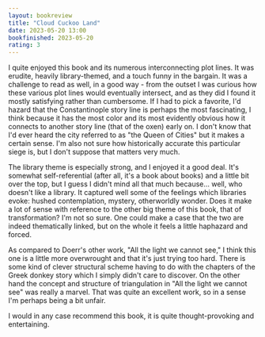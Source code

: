 ```yaml
---
layout: bookreview
title: "Cloud Cuckoo Land"
date: 2023-05-20 13:00
bookfinished: 2023-05-20
rating: 3
---
```


I quite enjoyed this book and its numerous interconnecting plot lines. It was erudite, heavily library-themed, and a touch funny in the bargain. It was a challenge to read as well, in a good way - from the outset I was curious how these various plot lines would eventually intersect, and as they did I found it mostly satisfying rather than cumbersome. If I had to pick a favorite, I'd hazard that the Constantinople story line is perhaps the most fascinating, I think because it has the most color and its most evidently obvious how it connects to another story line (that of the oxen) early on. I don't know that I'd ever heard the city referred to as "the Queen of Cities" but it makes a certain sense. I'm also not sure how historically accurate this particular siege is, but I don't suppose that matters very much.



The library theme is especially strong, and I enjoyed it a good deal. It's somewhat self-referential (after all, it's a book about books) and a little bit over the top, but I guess I didn't mind all that much because... well, who doesn't like a library. It captured well some of the feelings which libraries evoke: hushed contemplation, mystery, otherworldly wonder. Does it make a lot of sense with reference to the other big theme of this book, that of transformation? I'm not so sure. One could make a case that the two are indeed thematically linked, but on the whole it feels a little haphazard and forced.



As compared to Doerr's other work, "All the light we cannot see," I think this one is a little more overwrought and that it's just trying too hard. There is some kind of clever structural scheme having to do with the chapters of the Greek donkey story which I simply didn't care to discover. On the other hand the concept and structure of triangulation in "All the light we cannot see" was really a marvel. That was quite an excellent work, so in a sense I'm perhaps being a bit unfair.



I would in any case recommend this book, it is quite thought-provoking and entertaining.